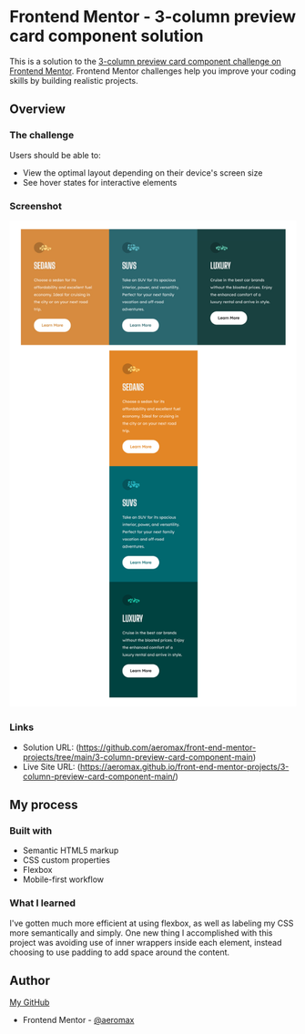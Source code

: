# Frontend Mentor - 3-column preview card component solution

This is a solution to the [3-column preview card component challenge on Frontend Mentor](https://www.frontendmentor.io/challenges/3column-preview-card-component-pH92eAR2-). Frontend Mentor challenges help you improve your coding skills by building realistic projects. 


## Overview

### The challenge

Users should be able to:

- View the optimal layout depending on their device's screen size
- See hover states for interactive elements

### Screenshot

![](./screenshot.jpg)

### Links

- Solution URL: (https://github.com/aeromax/front-end-mentor-projects/tree/main/3-column-preview-card-component-main)
- Live Site URL: (https://aeromax.github.io/front-end-mentor-projects/3-column-preview-card-component-main/)

## My process

### Built with

- Semantic HTML5 markup
- CSS custom properties
- Flexbox
- Mobile-first workflow

### What I learned

I've gotten much more efficient at using flexbox, as well as labeling my CSS more semantically and simply. One new thing I accomplished with this project was avoiding use of inner wrappers inside each element, instead choosing to use padding to add space around the content.

## Author

[My GitHub](https://github.com/aeromax)
- Frontend Mentor - [@aeromax](https://www.frontendmentor.io/profile/aeromax)